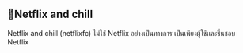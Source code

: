 ## 👋Netflix and chill
Netflix and chill (netflixfc) ไม่ใช่ Netflix อย่างเป็นทางการ เป็นเพียงผู้ใช้เเละชื่นชอบ Netflix
<!--
**netflixfc/netflixfc** is a ✨ _special_ ✨ repository because its `README.md` (this file) appears on your GitHub profile.

Here are some ideas to get you started:

- 🔭 I’m currently working on ...
- 🌱 I’m currently learning ...
- 👯 I’m looking to collaborate on ...
- 🤔 I’m looking for help with ...
- 💬 Ask me about ...
- 📫 How to reach me: ...
- 😄 Pronouns: ...
- ⚡ Fun fact: ...
-->
